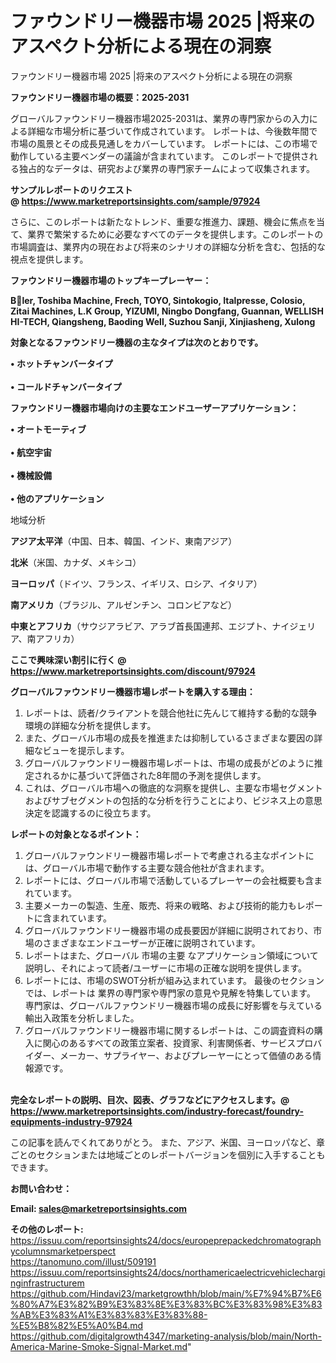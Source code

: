 # ファウンドリー機器市場 2025 |将来のアスペクト分析による現在の洞察
ファウンドリー機器市場 2025 |将来のアスペクト分析による現在の洞察

<strong><b>ファウンドリー機器市場の概要：2025-2031</b></strong>

グローバルファウンドリー機器市場2025-2031は、業界の専門家からの入力による詳細な市場分析に基づいて作成されています。 レポートは、今後数年間で市場の風景とその成長見通しをカバーしています。 レポートには、この市場で動作している主要ベンダーの議論が含まれています。 このレポートで提供される独占的なデータは、研究および業界の専門家チームによって収集されます。

<strong>サンプルレポートのリクエスト @ <a href=https://www.marketreportsinsights.com/sample/97924>https://www.marketreportsinsights.com/sample/97924</a></strong>

さらに、このレポートは新たなトレンド、重要な推進力、課題、機会に焦点を当て、業界で繁栄するために必要なすべてのデータを提供します。このレポートの市場調査は、業界内の現在および将来のシナリオの詳細な分析を含む、包括的な視点を提供します。

<strong>ファウンドリー機器市場のトップキープレーヤー：</strong>

<strong>Bler, Toshiba Machine, Frech, TOYO, Sintokogio, Italpresse, Colosio, Zitai Machines, L.K Group, YIZUMI, Ningbo Dongfang, Guannan, WELLISH HI-TECH, Qiangsheng, Baoding Well, Suzhou Sanji, Xinjiasheng, Xulong</strong>

<strong><b>対象となるファウンドリー機器の主なタイプは次のとおりです。</b></strong>

<strong>• ホットチャンバータイプ<br><br>• コールドチャンバータイプ</strong>

<strong><b>ファウンドリー機器市場向けの主要なエンドユーザーアプリケーション：</b></strong>

<strong>• オートモーティブ<br><br>• 航空宇宙<br><br>• 機械設備<br><br>• 他のアプリケーション</strong>

 地域分析

<strong><b>アジア太平洋</b></strong>（中国、日本、韓国、インド、東南アジア）

<strong><b>北米</b></strong>（米国、カナダ、メキシコ）

<strong><b>ヨーロッパ</b></strong>（ドイツ、フランス、イギリス、ロシア、イタリア）

<strong><b>南アメリカ</b></strong>（ブラジル、アルゼンチン、コロンビアなど）

<strong><b>中東とアフリカ</b></strong>（サウジアラビア、アラブ首長国連邦、エジプト、ナイジェリア、南アフリカ）

<strong>ここで興味深い割引に行く @ <a href=https://www.marketreportsinsights.com/discount/97924>https://www.marketreportsinsights.com/discount/97924</a></strong>

<strong><b>グローバルファウンドリー機器市場レポートを購入する理由：</b></strong>
<ol>
  <li>レポートは、読者/クライアントを競合他社に先んじて維持する動的な競争環境の詳細な分析を提供します。</li>
  <li>また、グローバル市場の成長を推進または抑制しているさまざまな要因の詳細なビューを提示します。</li>
  <li>グローバルファウンドリー機器市場レポートは、市場の成長がどのように推定されるかに基づいて評価された8年間の予測を提供します。</li>
  <li>これは、グローバル市場への徹底的な洞察を提供し、主要な市場セグメントおよびサブセグメントの包括的な分析を行うことにより、ビジネス上の意思決定を認識するのに役立ちます。</li>
</ol>
<strong><b>レポートの対象となるポイント：</b></strong>
<ol>
  <li>グローバルファウンドリー機器市場レポートで考慮される主なポイントには、グローバル市場で動作する主要な競合他社が含まれます。</li>
  <li>レポートには、グローバル市場で活動しているプレーヤーの会社概要も含まれています。</li>
  <li>主要メーカーの製造、生産、販売、将来の戦略、および技術的能力もレポートに含まれています。</li>
  <li>グローバルファウンドリー機器市場の成長要因が詳細に説明されており、市場のさまざまなエンドユーザーが正確に説明されています。</li>
  <li>レポートはまた、グローバル 市場の主要 なアプリケーション領域について説明し、それによって読者/ユーザーに市場の正確な説明を提供します。</li>
  <li>レポートには、市場のSWOT分析が組み込まれています。 最後のセクションでは、レポートは 業界の専門家や専門家の意見や見解を特集しています。 専門家は、グローバルファウンドリー機器市場の成長に好影響を与えている輸出入政策を分析しました。</li>
  <li>グローバルファウンドリー機器市場に関するレポートは、この調査資料の購入に関心のあるすべての政策立案者、投資家、利害関係者、サービスプロバイダー、メーカー、サプライヤー、およびプレーヤーにとって価値のある情報源です。</li>
</ol><br>
<strong>完全なレポートの説明、目次、図表、グラフなどにアクセスします。@ <a href=https://www.marketreportsinsights.com/industry-forecast/foundry-equipments-industry-97924>https://www.marketreportsinsights.com/industry-forecast/foundry-equipments-industry-97924</a></strong>

この記事を読んでくれてありがとう。 また、アジア、米国、ヨーロッパなど、章ごとのセクションまたは地域ごとのレポートバージョンを個別に入手することもできます。

<strong><b>お問い合わせ：</b></strong>

<strong>Email: </strong><a href=mailto:sales@marketreportsinsights.com><strong>sales@marketreportsinsights.com</strong></a>

<strong>その他のレポート:</strong>
<br>
<a href=https://issuu.com/reportsinsights24/docs/europeprepackedchromatographycolumnsmarketperspect>https://issuu.com/reportsinsights24/docs/europeprepackedchromatographycolumnsmarketperspect</a>
<br>
<a href=https://tanomuno.com/illust/509191>https://tanomuno.com/illust/509191</a>
<br>
<a href=https://issuu.com/reportsinsights24/docs/northamericaelectricvehiclecharginginfrastructurem>https://issuu.com/reportsinsights24/docs/northamericaelectricvehiclecharginginfrastructurem</a>
<br>
<a href=https://github.com/Hindavi23/marketgrowthh/blob/main/%E7%94%B7%E6%80%A7%E3%82%B9%E3%83%8E%E3%83%BC%E3%83%98%E3%83%AB%E3%83%A1%E3%83%83%E3%83%88-%E5%B8%82%E5%A0%B4.md>https://github.com/Hindavi23/marketgrowthh/blob/main/%E7%94%B7%E6%80%A7%E3%82%B9%E3%83%8E%E3%83%BC%E3%83%98%E3%83%AB%E3%83%A1%E3%83%83%E3%83%88-%E5%B8%82%E5%A0%B4.md</a>
<br>
<a href=https://github.com/digitalgrowth4347/marketing-analysis/blob/main/North-America-Marine-Smoke-Signal-Market.md>https://github.com/digitalgrowth4347/marketing-analysis/blob/main/North-America-Marine-Smoke-Signal-Market.md</a>"
